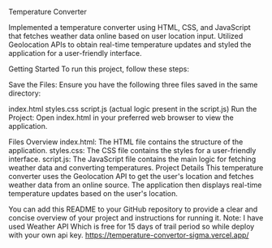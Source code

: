 Temperature Converter


Implemented a temperature converter using HTML, CSS, and JavaScript that fetches weather data online based on user location input. Utilized Geolocation APIs to obtain real-time temperature updates and styled the application for a user-friendly interface.

Getting Started
To run this project, follow these steps:

Save the Files: Ensure you have the following three files saved in the same directory:

index.html
styles.css
script.js (actual logic present in the script.js)
Run the Project: Open index.html in your preferred web browser to view the application.

Files Overview
index.html: The HTML file contains the structure of the application.
styles.css: The CSS file contains the styles for a user-friendly interface.
script.js: The JavaScript file contains the main logic for fetching weather data and converting temperatures.
Project Details
This temperature converter uses the Geolocation API to get the user's location and fetches weather data from an online source. The application then displays real-time temperature updates based on the user's location.

You can add this README to your GitHub repository to provide a clear and concise overview of your project and instructions for running it.
Note: I have used Weather API Which is free for 15 days of trail period so while deploy with your own api key.
https://temperature-convertor-sigma.vercel.app/
